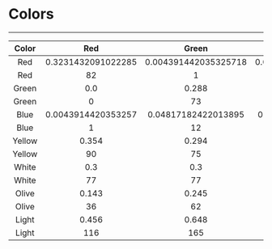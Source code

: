 # Colors

---

| Color  | Red | Green | Blue | Hex |
|:------:|:------------------:|:--------------------:|:-------------------:|:--------:|
| Red    | 0.3231432091022285 | 0.004391442035325718 | 0.04817182422013895 | 0x52010C |
| Red    | 82                 | 1                    | 12                  | 0x52010C |
| Green  | 0.0                | 0.288                | 0.014               | 0x004904 |
| Green  | 0                  | 73                   | 4                   | 0x004904 |
| Blue   | 0.0043914420353257 | 0.04817182422013895  | 0.3231432091022285  | 0x010C52 |
| Blue   | 1                  | 12                   | 82                  | 0x010C52 |
| Yellow | 0.354              | 0.294                | 0.0                 | 0x5A4B00 |
| Yellow | 90                 | 75                   | 0                   | 0x5A4B00 |
| White  | 0.3                | 0.3                  | 0.3                 | 0x4D4D4D |
| White  | 77                 | 77                   | 77                  | 0x4D4D4D |
| Olive  | 0.143              | 0.245                | 0.008               | 0x243E02 |
| Olive  | 36                 | 62                   | 2                   | 0x243E02 |
| Light  | 0.456              | 0.648                | 0.270               | 0x74A545 |
| Light  | 116                | 165                  | 69                  | 0x74A545 |
